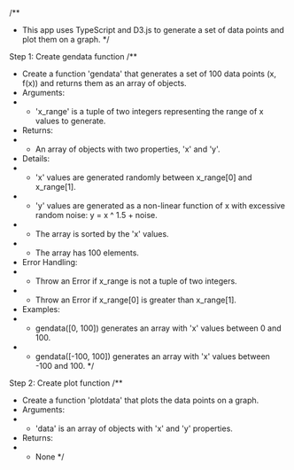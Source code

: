 /**
 * This app uses TypeScript and D3.js to generate a set of data points and plot them on a graph.
 */

Step 1: Create gendata function
 /**
 * Create a function 'gendata' that generates a set of 100 data points (x, f(x)) and returns them as an array of objects.
 * Arguments:
 * - 'x_range' is a tuple of two integers representing the range of x values to generate.
 * Returns:
 * - An array of objects with two properties, 'x' and 'y'.
 * Details:
 * - 'x' values are generated randomly between x_range[0] and x_range[1].
 * - 'y' values are generated as a non-linear function of x with excessive random noise: y = x ^ 1.5 + noise.
 * - The array is sorted by the 'x' values.
 * - The array has 100 elements.
 * Error Handling:
 * - Throw an Error if x_range is not a tuple of two integers.
 * - Throw an Error if x_range[0] is greater than x_range[1].
 * Examples:
 * - gendata([0, 100]) generates an array with 'x' values between 0 and 100.
 * - gendata([-100, 100]) generates an array with 'x' values between -100 and 100.
 */

 Step 2: Create plot function
 /**
 * Create a function 'plotdata' that plots the data points on a graph.
 * Arguments:
 * - 'data' is an array of objects with 'x' and 'y' properties.
 * Returns:
 * - None
 */